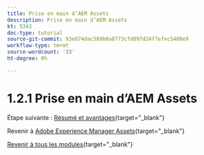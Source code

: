 ```yaml
---
title: Prise en main d’AEM Assets
description: Prise en main d’AEM Assets
kt: 5342
doc-type: tutorial
source-git-commit: 93e074dac589b0a8773cfd097d24f7efec5400e9
workflow-type: tm+mt
source-wordcount: '33'
ht-degree: 0%

---
```


# 1.2.1 Prise en main d’AEM Assets


Étape suivante : [Résumé et avantages](./summary.md){target="_blank"}

Revenir à [Adobe Experience Manager Assets](./aemassets.md){target="_blank"}

[Revenir à tous les modules](./../../../overview.md){target="_blank"}
